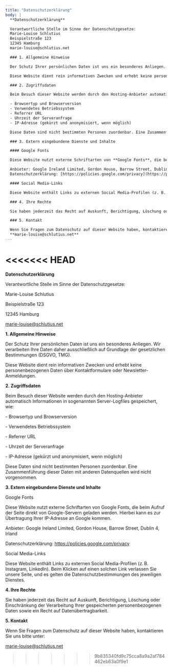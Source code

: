 ```yaml
---
title: "Datenschutzerklärung"
body: |
  **Datenschutzerklärung**

  Verantwortliche Stelle im Sinne der Datenschutzgesetze:
  Marie-Louise Schlutius
  Beispielstraße 123
  12345 Hamburg
  marie-louise@schlutius.net

  ### 1. Allgemeine Hinweise

  Der Schutz Ihrer persönlichen Daten ist uns ein besonderes Anliegen. Wir verarbeiten Ihre Daten daher ausschließlich auf Grundlage der gesetzlichen Bestimmungen (DSGVO, TMG).

  Diese Website dient rein informativen Zwecken und erhebt keine personenbezogenen Daten über Kontaktformulare oder Newsletter-Anmeldungen.

  ### 2. Zugriffsdaten

  Beim Besuch dieser Website werden durch den Hosting-Anbieter automatisch Informationen in sogenannten Server-Logfiles gespeichert, wie:

  - Browsertyp und Browserversion
  - Verwendetes Betriebssystem
  - Referrer URL
  - Uhrzeit der Serveranfrage
  - IP-Adresse (gekürzt und anonymisiert, wenn möglich)

  Diese Daten sind nicht bestimmten Personen zuordenbar. Eine Zusammenführung dieser Daten mit anderen Datenquellen wird nicht vorgenommen.

  ### 3. Extern eingebundene Dienste und Inhalte

  #### Google Fonts

  Diese Website nutzt externe Schriftarten von **Google Fonts**, die beim Aufruf der Seite direkt von Google-Servern geladen werden. Hierbei kann es zur Übertragung Ihrer IP-Adresse an Google kommen.

  Anbieter: Google Ireland Limited, Gordon House, Barrow Street, Dublin 4, Irland.
  Datenschutzerklärung: [https://policies.google.com/privacy](https://policies.google.com/privacy)

  #### Social Media-Links

  Diese Website enthält Links zu externen Social Media-Profilen (z. B. Instagram, LinkedIn). Beim Klicken auf einen solchen Link verlassen Sie unsere Seite, und es gelten die Datenschutzbestimmungen des jeweiligen Dienstes.

  ### 4. Ihre Rechte

  Sie haben jederzeit das Recht auf Auskunft, Berichtigung, Löschung oder Einschränkung der Verarbeitung Ihrer gespeicherten personenbezogenen Daten sowie ein Recht auf Datenübertragbarkeit.

  ### 5. Kontakt

  Wenn Sie Fragen zum Datenschutz auf dieser Website haben, kontaktieren Sie uns bitte unter:
  **marie-louise@schlutius.net**
---
```

<<<<<<< HEAD
=======
**Datenschutzerklärung**

Verantwortliche Stelle im Sinne der Datenschutzgesetze:  

Marie-Louise Schlutius  

Beispielstraße 123  

12345 Hamburg  

marie-louise@schlutius.net

**1. Allgemeine Hinweise**  

Der Schutz Ihrer persönlichen Daten ist uns ein besonderes Anliegen. Wir verarbeiten Ihre Daten daher ausschließlich auf Grundlage der gesetzlichen Bestimmungen (DSGVO, TMG).  

Diese Website dient rein informativen Zwecken und erhebt keine personenbezogenen Daten über Kontaktformulare oder Newsletter-Anmeldungen.

**2. Zugriffsdaten**  

Beim Besuch dieser Website werden durch den Hosting-Anbieter automatisch Informationen in sogenannten Server-Logfiles gespeichert, wie:  

\- Browsertyp und Browserversion  

\- Verwendetes Betriebssystem  

\- Referrer URL  

\- Uhrzeit der Serveranfrage  

\- IP-Adresse (gekürzt und anonymisiert, wenn möglich)  

Diese Daten sind nicht bestimmten Personen zuordenbar. Eine Zusammenführung dieser Daten mit anderen Datenquellen wird nicht vorgenommen.

**3. Extern eingebundene Dienste und Inhalte**  

Google Fonts  

Diese Website nutzt externe Schriftarten von Google Fonts, die beim Aufruf der Seite direkt von Google-Servern geladen werden. Hierbei kann es zur Übertragung Ihrer IP-Adresse an Google kommen.  

Anbieter: Google Ireland Limited, Gordon House, Barrow Street, Dublin 4, Irland  

Datenschutzerklärung: https://policies.google.com/privacy

Social Media-Links  

Diese Website enthält Links zu externen Social Media-Profilen (z. B. Instagram, LinkedIn). Beim Klicken auf einen solchen Link verlassen Sie unsere Seite, und es gelten die Datenschutzbestimmungen des jeweiligen Dienstes.

**4. Ihre Rechte**  

Sie haben jederzeit das Recht auf Auskunft, Berichtigung, Löschung oder Einschränkung der Verarbeitung Ihrer gespeicherten personenbezogenen Daten sowie ein Recht auf Datenübertragbarkeit.

**5. Kontakt**  

Wenn Sie Fragen zum Datenschutz auf dieser Website haben, kontaktieren Sie uns bitte unter:  

marie-louise@schlutius.net
>>>>>>> 9b835340fd9c75cca8a9a2af784462eb63a0f9e1
